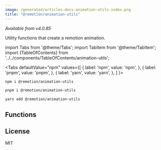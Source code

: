 ```yaml
---
image: /generated/articles-docs-animation-utils-index.png
title: "@remotion/animation-utils"
---
```


_Available from v4.0.85_

Utility functions that create a remotion animation.

import Tabs from '@theme/Tabs';
import TabItem from '@theme/TabItem';
import {TableOfContents} from '../../components/TableOfContents/animation-utils';

<Tabs
defaultValue="npm"
values={[
{ label: 'npm', value: 'npm', },
{ label: 'pnpm', value: 'pnpm', },
{ label: 'yarn', value: 'yarn', },
]
}>
<TabItem value="npm">

```bash
npm i @remotion/animation-utils
```

  </TabItem>

  <TabItem value="pnpm">

```bash
pnpm i @remotion/animation-utils
```

  </TabItem>

  <TabItem value="yarn">

```bash
yarn add @remotion/animation-utils
```

  </TabItem>
</Tabs>

## Functions

<TableOfContents/>

## License

MIT
